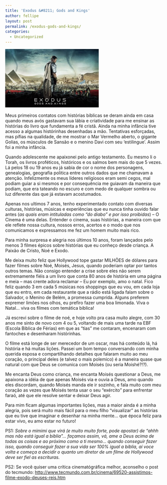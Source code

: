 ```yaml
---
title: 'Exodus &#8211; Gods and Kings'
author: fellipe
layout: post
permalink: /exodus-gods-and-kings/
categories:
  - Uncategorized
---
```

[<img class="size-medium wp-image-308 aligncenter" alt="exodus_gods_and_kings_movie-wide" src="/img/posts/2014/12/exodus_gods_and_kings_movie-wide-300x187.jpg" width="300" height="187" />][1]

Meus primeiros contatos com histórias bíblicas se deram ainda em casa quando meus avós gastavam sua lábia e criatividade para me ensinar as histórias do livro que fundamenta a fé cristã. Ainda na minha infância tive acesso a algumas histórinhas desenhadas a mão. Tentativas esforçadas, mas pífias na qualidade, de me mostrar o Mar Vermelho aberto, o gigante Golias, os músculos de Sansão e o menino Davi com seu &#8216;estilingue&#8217;. Assim foi a minha infância.

Quando adolescente me apaixonei pelo antigo testamento. Eu mesmo li o Torah, os livros proféticos, históricos e os salmos bem mais do que 5 vezes. Lá pelos 18 ou 19 anos eu já sabia de cor o nome dos personagens, genealogias, geografia politica entre outros dados que me chamavam a atenção. Infelizmente os meus líderes religiosos eram semi cegos, mal podiam guiar a si mesmos e por consequência me guiavam da maneira que podiam, que era tateando no escuro e com medo de qualquer sombra ou luz diferente das que já estavam acostumados.

Apenas nos ultimos 7 anos, tenho experimentado contato com diversas culturas, histórias, músicas e experiências que eu nunca tinha ouvido falar antes (*as quais eram intituladas como &#8220;do diabo&#8221; e por isso proibidas*) &#8211; O Cinema é uma delas. Entender o cinema, suas histórias, a maneira com que ele reflete nossa cultura, nossos erros, acertos e o modo que nos comunicamos e expressamos me fez um homem muito mais rico.

Para minha surpresa e alegria nos últimos 10 anos, foram lançados pelo menos 3 filmes épicos sobre histórias que eu conheço desde criança. A Paixão de Cristo, Noé e Exodo.

Me deixa muito feliz que Hollywood tope gastar MILHÕES de dólares para fazer filmes sobre Noé, Moisés, Jesus, quando poderiam optar por tantos outros temas. Não consigo entender a crise sobre eles não serem extremamente fiéis a um livro que conta 80 anos de história em uma página e meia &#8211; mas crente adora reclamar &#8211; Eu por exemplo, amo o natal. Fico feliz quando 3 em cada 5 músicas nos shoppings que eu vou, em cada loja que eu entro, em cada restaurante que a rádio está ligada falam sobre o Salvador, o Menino de Belém, a promessa cumprida. Alguns preferem expremer limões nos olhos, eu prefiro fazer uma boa limonada. Viva o Natal&#8230; viva os filmes com temática biblica!

Já escrevi sobre o filme de noé, e hoje volto pra casa muito alegre, com 30 anos me sinto de novo com 4 ou 5, voltando de mais uma tarde na EBF (Escola Biblica de Férias) em que as &#8220;tias&#8221; me contaram, encenaram com fantoches e desenharam histórinhas.

O filme está longe de ser merecedor de um oscar, mas há conteúdo lá, há história e há muitas lições. Passei um bom tempo conversando com minha querida esposa e compartilhando detalhes que falaram muito ao meu coração, o principal deles (e talvez o mais polemico) é a maneira quase que natural com que Deus se comunica com Moisés (ou seria Moishé?!?).

Me encanta Deus como criança, me encanta Moisés questionar a Deus, me apaixona a idéia de que apenas Moisés via e ouvia a Deus, amo quando eles discordam, quando Moisés manda ele ir sozinho, e fala muito com meu coração as vezes que Moisés tenta usar o seu &#8220;exército&#8221; para enfrentar faraó, até que ele resolve sentar e deixar Deus agir.

Para mim ficam algumas importantes lições, mas a maior ainda é a minha alegria, pois será muito mais fácil para o meu filho &#8220;visualizar&#8221; as histórias que eu tive que imaginar e desenhar na minha mente&#8230; que época feliz para estar vivo, eu amo estar no futuro!

PS1: *Sobre o mimimi que virá (e muito muito forte, pode apostar) de &#8220;ahhh mas não está igual a biblia&#8221;&#8230; façamos assim, vá, ame a Deus acima de todas as coisas e ao próximo como a ti mesmo&#8230; quando conseguir fazer isso, quando conseguir fazer a sua vida ser 100% igual a biblia, aí voce volta e começa a decidir o quanto um diretor de um filme de Hollywood deve ser fiel as escrituras.*

PS2: Se você quiser uma crítica cinematógráfica melhor, aconselho o post do tecmundo: <a href="http://www.tecmundo.com.br/cinema/69520-assistimos-filme-exodo-deuses-reis.htm" target="_blank">http://www.tecmundo.com.br/cinema/69520-assistimos-filme-exodo-deuses-reis.htm</a>

 [1]: /img/posts/2014/12/exodus_gods_and_kings_movie-wide.jpg